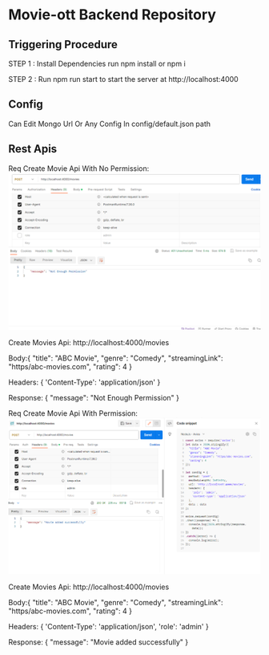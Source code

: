 # Movie-ott Backend Repository



## Triggering Procedure
STEP 1 : Install Dependencies run npm install or npm i

STEP 2 : Run npm run start to start the server at http://localhost:4000


## Config
Can Edit Mongo Url Or Any Config In config/default.json path

## Rest Apis
Req Create Movie Api With No Permission:
![Create Api](image.png)

Create Movies Api: http://localhost:4000/movies

Body:{
  "title": "ABC Movie",
  "genre": "Comedy",
  "streamingLink": "https/abc-movies.com",
  "rating": 4
}

Headers:  { 
    'Content-Type': 'application/json'
}

Response: {
    "message": "Not Enough Permission"
}

Req Create Movie Api With Permission:
![Create Api With Permission](image-1.png)

Create Movies Api: http://localhost:4000/movies

Body:{
  "title": "ABC Movie",
  "genre": "Comedy",
  "streamingLink": "https/abc-movies.com",
  "rating": 4
}

Headers:  { 
    'Content-Type': 'application/json',
    'role': 'admin'
}

Response: {
    "message": "Movie added successfully"
}






